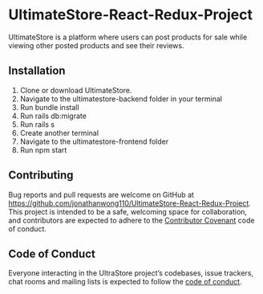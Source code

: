 # UltimateStore-React-Redux-Project

UltimateStore is a platform where users can post products for sale while viewing other posted products and see their reviews.

## Installation

1.	Clone or download UltimateStore.
2.	Navigate to the ultimatestore-backend folder in your terminal
3.	Run bundle install
4.	Run rails db:migrate
5.	Run rails s
6.	Create another terminal
7.	Navigate to the ultimatestore-frontend folder
8.	Run npm start

## Contributing

Bug reports and pull requests are welcome on GitHub at https://github.com/jonathanwong110/UltimateStore-React-Redux-Project. This project is intended to be a safe, welcoming space for collaboration, and contributors are expected to adhere to the [Contributor Covenant](http://contributor-covenant.org) code of conduct.

## Code of Conduct
	
Everyone interacting in the UltraStore project’s codebases, issue trackers, chat rooms and mailing lists is expected to follow the [code of conduct](https://github.com/jonathanwong110/UltimateStore-React-Redux-Project/).